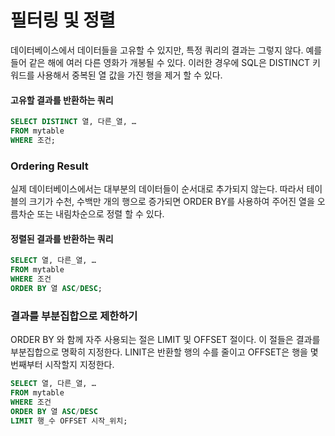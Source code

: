 # 필터링 및 정렬

데이터베이스에서 데이터들을 고유할 수 있지만, 특정 쿼리의 결과는 그렇지 않다. 예를 들어 같은 해에 여러 다른 영화가 개봉될 수 있다. 이러한 경우에 SQL은 DISTINCT 키워드를 사용해서 중복된 열 값을 가진 행을 제거 할 수 있다.

#### 고유할 결과를 반환하는 쿼리
```sql
SELECT DISTINCT 열, 다른_열, …
FROM mytable
WHERE 조건;
```

### Ordering Result
실제 데이터베이스에서는 대부분의 데이터들이 순서대로 추가되지 않는다. 따라서 테이블의 크기가 수천, 수백만 개의 행으로 증가되면 ORDER BY를 사용하여 주어진 열을 오름차순 또는 내림차순으로 정렬 할 수 있다.

#### 정렬된 결과를 반환하는 쿼리
```sql
SELECT 열, 다른_열, …
FROM mytable
WHERE 조건
ORDER BY 열 ASC/DESC;
```

### 결과를 부분집합으로 제한하기
ORDER BY 와 함께 자주 사용되는 절은 LIMIT 및 OFFSET 절이다. 이 절들은 결과를 부분집합으로 명확히 지정한다. LINIT은 반환할 행의 수를 줄이고 OFFSET은 행을 몇 번째부터 시작할지 지정한다.
```sql
SELECT 열, 다른_열, …
FROM mytable
WHERE 조건
ORDER BY 열 ASC/DESC
LIMIT 행_수 OFFSET 시작_위치;
```
